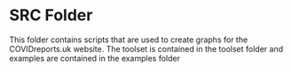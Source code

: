 <h1>SRC Folder</h1>

<p>This folder contains scripts that are used to create graphs for the COVIDreports.uk website. The toolset is contained in the toolset folder and examples are contained in the examples folder</p>
